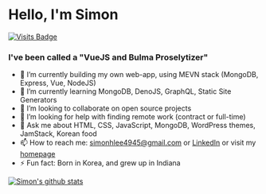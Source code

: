 # Hello, I'm Simon

[![Visits Badge](https://badges.pufler.dev/visits/simonhlee97/git-badges)](https://badges.pufler.dev)

### I've been called a "VueJS and Bulma Proselytizer"

- 🔭 I’m currently building my own web-app, using MEVN stack (MongoDB, Express, Vue, NodeJS)
- 🌱 I’m currently learning MongoDB, DenoJS, GraphQL, Static Site Generators
- 👯 I’m looking to collaborate on open source projects
- 🤔 I’m looking for help with finding remote work (contract or full-time)
- 💬 Ask me about HTML, CSS, JavaScript, MongoDB, WordPress themes, JamStack, Korean food
- 📫 How to reach me: simonhlee4945@gmail.com or [LinkedIn](https://www.linkedin.com/in/simon-h-lee/) or visit my [homepage](https://simonhlee97.github.io)
- ⚡ Fun fact: Born in Korea, and grew up in Indiana


[![Simon's github stats](https://github-readme-stats.vercel.app/api?username=simonhlee97)](https://github.com/anuraghazra/github-readme-stats)



